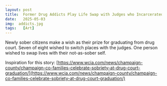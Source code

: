```yaml
---
layout: post
title:  Former Drug Addicts Play Life Swap with Judges who Incarcerated Them
date:   2025-05-03
img:  addicts.jpg
tags:   [Art]
---
```


Newly sober citizens make a wish as their prize for graduating from drug court. Seven of eight wished to switch places with the judges. One person wished to swap lives with their not-as-sober self.

Inspiration for this story: [https://www.wcia.com/news/champaign-county/champaign-co-families-celebrate-sobriety-at-drug-court-graduation/](https://www.wcia.com/news/champaign-county/champaign-co-families-celebrate-sobriety-at-drug-court-graduation/)
